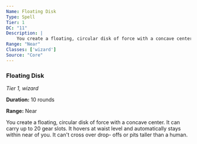 ```yaml
---
Name: Floating Disk
Type: Spell
Tier: 1
DC: "11"
Description: |
    You create a floating, circular disk of force with a concave center. It can carry up to 20 gear slots. It hovers at waist level and automatically stays within near of you. It can't cross over drop- offs or pits taller than a human.Duration: "10 rounds"
Range: "Near"
Classes: ['wizard']
Source: "Core"
---
```


### Floating Disk

_Tier 1, wizard_

**Duration:** 10 rounds

**Range:** Near

You create a floating, circular disk of force with a concave center. It can carry up to 20 gear slots. It hovers at waist level and automatically stays within near of you. It can't cross over drop- offs or pits taller than a human.

